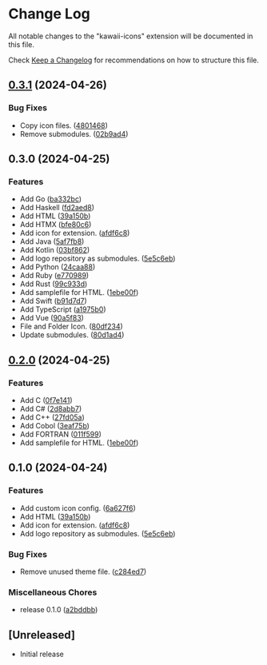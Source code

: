 # Change Log

All notable changes to the "kawaii-icons" extension will be documented in this file.

Check [Keep a Changelog](http://keepachangelog.com/) for recommendations on how to structure this file.

## [0.3.1](https://github.com/ryohidaka/kawaii-icons/compare/v0.3.0...v0.3.1) (2024-04-26)


### Bug Fixes

* Copy icon files. ([4801468](https://github.com/ryohidaka/kawaii-icons/commit/48014686e281750c06f84ebbb5a88ec12cb005fd))
* Remove submodules. ([02b9ad4](https://github.com/ryohidaka/kawaii-icons/commit/02b9ad49f4fa3e77ebbdd0e389a66aacab56476a))

## 0.3.0 (2024-04-25)


### Features

* Add Go ([ba332bc](https://github.com/ryohidaka/kawaii-icons/commit/ba332bce564f4c1ce10a41963b9bd1178180297f))
* Add Haskell ([fd2aed8](https://github.com/ryohidaka/kawaii-icons/commit/fd2aed828253e324002152996cf10bb72854fcd6))
* Add HTML ([39a150b](https://github.com/ryohidaka/kawaii-icons/commit/39a150bed62ece95bd68d69a848f2c880a4862cf))
* Add HTMX ([bfe80c6](https://github.com/ryohidaka/kawaii-icons/commit/bfe80c61c04455c56660eac0d396474173fad417))
* Add icon for extension. ([afdf6c8](https://github.com/ryohidaka/kawaii-icons/commit/afdf6c838572a3c5116d711bc236161646a3c7a5))
* Add Java ([5af7fb8](https://github.com/ryohidaka/kawaii-icons/commit/5af7fb8dbaad2dddacd92919cbda3a50e9d10f01))
* Add Kotlin ([03bf862](https://github.com/ryohidaka/kawaii-icons/commit/03bf8621066673b83a52f95c804046fc86a2e087))
* Add logo repository as submodules. ([5e5c6eb](https://github.com/ryohidaka/kawaii-icons/commit/5e5c6ebc7f0365fecdd3ee486d262df5059a3550))
* Add Python ([24caa88](https://github.com/ryohidaka/kawaii-icons/commit/24caa880b40af0c1468fe9f5b89553806a28fcf3))
* Add Ruby ([e770989](https://github.com/ryohidaka/kawaii-icons/commit/e77098902f6ace9b3bc552a744cde0da6170f47a))
* Add Rust ([99c933d](https://github.com/ryohidaka/kawaii-icons/commit/99c933d32cc2b43125269b7aa2ede0afc9725dd2))
* Add samplefile for HTML. ([1ebe00f](https://github.com/ryohidaka/kawaii-icons/commit/1ebe00f2d71b9276105683cc9cc67af7054b2bff))
* Add Swift ([b91d7d7](https://github.com/ryohidaka/kawaii-icons/commit/b91d7d75f966f2c41ff79ca9d20c5868357a56e2))
* Add TypeScript ([a1975b0](https://github.com/ryohidaka/kawaii-icons/commit/a1975b020eb45d490f927d0d7a0fc9248fda3265))
* Add Vue ([90a5f83](https://github.com/ryohidaka/kawaii-icons/commit/90a5f837d4b3bb8acfcc52e1aaf52143394f9f50))
* File and Folder Icon. ([80df234](https://github.com/ryohidaka/kawaii-icons/commit/80df2347fbad35e9f4c56dc31e1eb6ec2000da19))
* Update submodules. ([80d1ad4](https://github.com/ryohidaka/kawaii-icons/commit/80d1ad4ea33cbdecace1ca187609f1ef39acdf8b))

## [0.2.0](https://github.com/ryohidaka/kawaii-icons/compare/v0.1.0...v0.2.0) (2024-04-25)


### Features

* Add C ([0f7e141](https://github.com/ryohidaka/kawaii-icons/commit/0f7e141e86a0d5b9bf428b6eae37c1da01220700))
* Add C# ([2d8abb7](https://github.com/ryohidaka/kawaii-icons/commit/2d8abb70a5ec2a788dd1f817473a0bfe987e498b))
* Add C++ ([27fd05a](https://github.com/ryohidaka/kawaii-icons/commit/27fd05adcecd6b8b715929bfd7c1eb8f52bb2575))
* Add Cobol ([3eaf75b](https://github.com/ryohidaka/kawaii-icons/commit/3eaf75bd833604e5cccabe975662c5e839a2418d))
* Add FORTRAN ([011f599](https://github.com/ryohidaka/kawaii-icons/commit/011f5992fbfbc643ed4a260dcb1c9b82acadbd4d))
* Add samplefile for HTML. ([1ebe00f](https://github.com/ryohidaka/kawaii-icons/commit/1ebe00f2d71b9276105683cc9cc67af7054b2bff))

## 0.1.0 (2024-04-24)


### Features

* Add custom icon config. ([6a627f6](https://github.com/ryohidaka/kawaii-icons/commit/6a627f6f91395e533a472de166f3cf7138228300))
* Add HTML ([39a150b](https://github.com/ryohidaka/kawaii-icons/commit/39a150bed62ece95bd68d69a848f2c880a4862cf))
* Add icon for extension. ([afdf6c8](https://github.com/ryohidaka/kawaii-icons/commit/afdf6c838572a3c5116d711bc236161646a3c7a5))
* Add logo repository as submodules. ([5e5c6eb](https://github.com/ryohidaka/kawaii-icons/commit/5e5c6ebc7f0365fecdd3ee486d262df5059a3550))


### Bug Fixes

* Remove unused theme file. ([c284ed7](https://github.com/ryohidaka/kawaii-icons/commit/c284ed7499704203fa04da8a01378747a93a1182))


### Miscellaneous Chores

* release 0.1.0 ([a2bddbb](https://github.com/ryohidaka/kawaii-icons/commit/a2bddbbd63daccc78108ae5fa276c4289057ea0f))

## [Unreleased]

- Initial release

